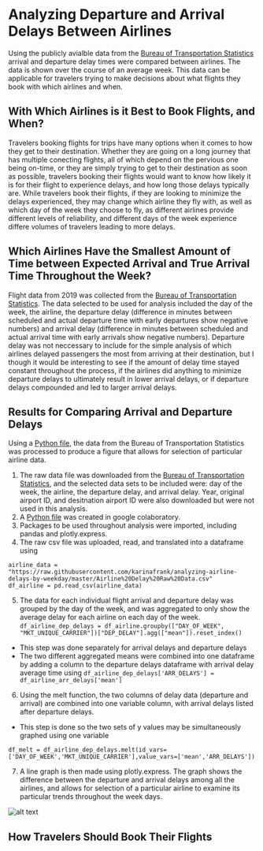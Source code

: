 # Analyzing Departure and Arrival Delays Between Airlines

Using the publicly avialble data from the [Bureau of Transportation Statistics](https://www.transtats.bts.gov/DL_SelectFields.asp) arrival and departure delay times were compared between airlines. The data is shown over the course of an average week. This data can be applicable for travelers trying to make decisions about what flights they book with which airlines and when.

## With Which Airlines is it Best to Book Flights, and When?

Travelers booking flights for trips have many options when it comes to how they get to their destination. Whether they are going on a long journey that has multiple conecting flights, all of which depend on the pervious one being on-time, or they are simply trying to get to their destination as soon as possible, travelers booking their flights would want to know how likely it is for their flight to experience delays, and how long those delays typically are. 
While travelers book their flights, if they are looking to minimize the delays experienced, they may change which airline they fly with, as well as which day of the week they choose to fly, as different airlines provide different levels of reliability, and different days of the week experience differe volumes of travelers leading to more delays.

## Which Airlines Have the Smallest Amount of Time between Expected Arrival and True Arrival Time Throughout the Week?

Flight data from 2019 was collected from the [Bureau of Transportation Statistics](https://www.transtats.bts.gov/DL_SelectFields.asp). The data selected to be used for analysis included the day of the week, the airline, the departure delay (difference in minutes between scheduled and actual departure time with early departures show negative numbers) and arrival delay (difference in minutes between scheduled and actual arrival time with early arrivals show negative numbers). Departure delay was not neccessary to include for the simple analysis of which airlines delayed passengers the most from arriving at their destination, but I though it would be interesting to see if the amount of delay time stayed constant throughout the process, if the airlines did anything to minimize departure delays to ultimately result in lower arrival delays, or if departure delays compounded and led to larger arrival delays. 

## Results for Comparing Arrival and Departure Delays

Using a [Python file](https://github.com/karinafrank/analyzing-airline-delays-by-weekday/blob/master/Project4_Python_Visualization%20(1).ipynb), the data from the Bureau of Transportation Statistics was processed to produce a figure that allows for selection of particular airline data. 

1. The raw data file was downloaded from the [Bureau of Transportation Statistics](https://www.transtats.bts.gov/DL_SelectFields.asp), and the selected data sets to be included were: day of the week, the airline, the departure delay, and arrival delay. Year, original airport ID, and desitnation airport ID were also downloaded but were not used in this analysis. 
2. A [Python file](https://github.com/karinafrank/analyzing-airline-delays-by-weekday/blob/master/Project4_Python_Visualization%20(1).ipynb) was created in google colaboratory.
3. Packages to be used throughout analysis were imported, including pandas and plotly.express.
4. The raw csv file was uploaded, read, and translated into a dataframe using
```
airline_data = "https://raw.githubusercontent.com/karinafrank/analyzing-airline-delays-by-weekday/master/Airline%20Delay%20Raw%20Data.csv"
df_airline = pd.read_csv(airline_data)
```
5. The data for each individual flight arrival and departure delay was grouped by the day of the week, and was aggregated to only show the average delay for each airline on each day of the week.
`df_airline_dep_delays = df_airline.groupby(["DAY_OF_WEEK", "MKT_UNIQUE_CARRIER"])["DEP_DELAY"].agg(["mean"]).reset_index()`
  * This step was done separately for arrival delays and departure delays
  * The two different aggregated means were combined into one dataframe by adding a column to the departure delays dataframe with arrival delay average time using `df_airline_dep_delays['ARR_DELAYS'] = df_airline_arr_delays['mean']`
6. Using the melt function, the two columns of delay data (departure and arrival) are combined into one variable column, with arrival delays listed after departure delays. 
  * This step is done so the two sets of y values may be simultaneously graphed using one variable
```
df_melt = df_airline_dep_delays.melt(id_vars=['DAY_OF_WEEK','MKT_UNIQUE_CARRIER'],value_vars=['mean','ARR_DELAYS'])
```
7. A line graph is then made using plotly.express. The graph shows the difference between the departure and arrival delays among all the airlines, and allows for selection of a particular airline to examine its particular trends throughout the week days.

![alt text]()

## How Travelers Should Book Their Flights








